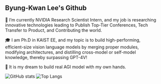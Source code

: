 ## Byung-Kwan Lee's Github

🔭 I’m currently NVIDIA Research Scientist Intern, and my job is researching innovative technologies leading to Publish Top-Tier Conferences, Tech Transfer to Product, and Contributing the world. 

🎓 I am Ph.D in KAIST EE, and my topic is to build high-performing, efficient-size vision language models by merging proper modules, modifying architectures, and distilling cross-model or self-model knowledge, thereby surpassing GPT-4V!

🥅 It is my dream to build real AGI model with my own hands.

<!--
**ByungKwanLee/ByungKwanLee** is a ✨ _special_ ✨ repository because its `README.md` (this file) appears on your GitHub profile.

Here are some ideas to get you started:

- 🔭 I’m currently working on ...
- 🌱 I’m currently learning ...
- 👯 I’m looking to collaborate on ...
- 🤔 I’m looking for help with ...
- 💬 Ask me about ...
- 📫 How to reach me: ...
- 😄 Pronouns: ...
- ⚡ Fun fact: ...
-->
![GitHub stats](https://github-readme-stats.vercel.app/api?username=ByungKwanLee&show_icons=true&theme=dracula&hide=contribs,prs)  ![Top Langs](https://github-readme-stats.vercel.app/api/top-langs/?username=ByungKwanLee&layout=compact&theme=dracula)
